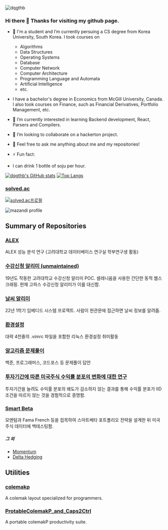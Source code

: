 ![dqgthb](https://capsule-render.vercel.app/api?type=slice&color=auto&height=200&text=dqgthb&fontAlign=70&rotate=13&fontAlignY=25&desc=&descAlign=70.&descAlignY=44)

### Hi there 👋 Thanks for visiting my github page.

<!--
**dqgthb/dqgthb** is a ✨ _special_ ✨ repository because its `README.md` (this file) appears on your GitHub profile.

Here are some ideas to get you started:
- 🔭 I’m currently working on ...
- 🌱 I’m currently learning ...
- 👯 I’m looking to collaborate on ...
- 🤔 I’m looking for help with ...
- 💬 Ask me about ...
- 📫 How to reach me: ...
- 😄 Pronouns: ...
- ⚡ Fun fact: ...
-->

- 🔭 I'm a student and I’m currently persuing a CS degree from Korea University, South Korea. I took courses on
  - Algorithms
  - Data Structures
  - Operating Systems
  - Database
  - Computer Network
  - Computer Architecture
  - Programming Language and Automata
  - Artificial Intelligence
  - etc.
- I have a bachelor's degree in Economics from McGill University, Canada. I also took courses on Finance, such as Financial Derivatives, Portfolio Management, etc.
- 🌱 I’m currently interested in learning Backend development, React, Parsers and Compilers.
- 👯 I’m looking to collaborate on a hackerton project.


- 💬 Feel free to ask me anything about me and my repositories!
- ⚡ Fun fact: 
* I can drink 1 bottle of soju per hour.



[![dqgthb's GitHub stats](https://github-readme-stats.vercel.app/api?username=dqgthb)](https://github.com/anuraghazra/github-readme-stats)
[![Top Langs](https://github-readme-stats.vercel.app/api/top-langs/?username=dqgthb&layout=compact)](https://github.com/dqgthb/github-readme-stats)


### [solved.ac](https://solved.ac/)

[![solved.ac프로필](http://mazassumnida.wtf/api/v2/generate_badge?boj=dkbkjn)](https://solved.ac/dkbkjn)

![mazandi profile](http://mazandi.herokuapp.com/api?handle=dkbkjn&theme=warm)

## Summary of Repositories


### [ALEX](https://github.com/dqgthb/ALEX)
ALEX 성능 분석 연구 (고려대학교 데이터베이스 연구실 학부연구생 활동)

### [수강신청 알리미 (unmaintained)](https://github.com/dqgthb/empty_slot_notifier)
19년도 작동한 고려대학교 수강신청 알리미 POC. 셀레니움을 사용한 간단한 동적 웹스크래핑. 현재 고파스 수강신청 알리미가 이를 대신함.

### [날씨 알리미](https://github.com/dqgthb/weatherNotifier)
22년 1학기 임베디드 시스템  프로젝트. 사람이 현관문에 접근하면 날씨 정보를 알려줌.

### [환경설정](https://github.com/dqgthb/dotfiles)
대략 4천줄의 .vimrc 파일을 포함한 리눅스 환경설정 취미활동

### [알고리즘 문제풀이](https://github.com/dqgthb/algorithms)
백준, 프로그래머스, 코드포스 등 문제풀이 답안

### [투자기간에 따른 미국주식 수익률 분포의 변화에 대한 연구](https://github.com/dqgthb/skewnessInvestmentHorizon)
투자기간을 늘려도 수익률 분포의 왜도가 감소하지 않는 결과를 통해 수익률 분포가 IID 조건을 따르지 않는 것을 경험적으로 증명함.

### [Smart Beta](https://github.com/dqgthb/smartBeta)
모멘텀과 Fama French 등을 접목하여 스마트베타 포트폴리오 전략을 설계한 뒤 미국주식 데이터에 백테스팅함.

##### 그 외
- [Momentum](https://github.com/dqgthb/momentum)
- [Delta Hedging](https://github.com/dqgthb/delta_hedging)


## Utilities
### [colemakp](https://github.com/dqgthb/colemakp)
A colemak layout specialized for programmers.

### [ProtableColemakP_and_Caps2Ctrl](https://github.com/dqgthb/PortableColemakP_and_Caps2Ctrl)
A portable colemakP productivity suite.

